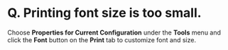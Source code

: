 # Q. Printing font size is too small.

Choose **Properties for Current Configuration** under the **Tools** menu and
click the **Font** button on the **Print** tab to customize font and size.
